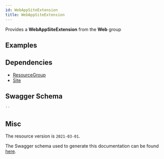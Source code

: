 ```yaml
---
id: WebAppSiteExtension
title: WebAppSiteExtension
---
```

Provides a **WebAppSiteExtension** from the **Web** group
## Examples
## Dependencies
- [ResourceGroup](../Resources/ResourceGroup.md)
- [Site](../Web/Site.md)
## Swagger Schema
```js
''
```
## Misc
The resource version is `2021-03-01`.

The Swagger schema used to generate this documentation can be found [here](https://github.com/Azure/azure-rest-api-specs/tree/main/specification/web/resource-manager/Microsoft.Web/stable/2021-03-01/WebApps.json).

